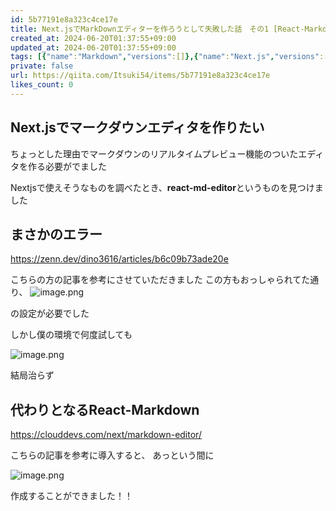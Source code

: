 ```yaml
---
id: 5b77191e8a323c4ce17e
title: Next.jsでMarkDownエディターを作ろうとして失敗した話　その1 [React-Markdown,react-md-editor]
created_at: 2024-06-20T01:37:55+09:00
updated_at: 2024-06-20T01:37:55+09:00
tags: [{"name":"Markdown","versions":[]},{"name":"Next.js","versions":[]}]
private: false
url: https://qiita.com/Itsuki54/items/5b77191e8a323c4ce17e
likes_count: 0
---
```


## Next.jsでマークダウンエディタを作りたい

ちょっとした理由でマークダウンのリアルタイムプレビュー機能のついたエディタを作る必要がでました

Nextjsで使えそうなものを調べたとき、**react-md-editor**というものを見つけました

## まさかのエラー

https://zenn.dev/dino3616/articles/b6c09b73ade20e

こちらの方の記事を参考にさせていただきました
この方もおっしゃられてた通り、
![image.png](https://qiita-image-store.s3.ap-northeast-1.amazonaws.com/0/3303371/c7f50f8b-50ec-20a2-3725-2f3e0b79bd70.png)

の設定が必要でした

しかし僕の環境で何度試しても

![image.png](https://qiita-image-store.s3.ap-northeast-1.amazonaws.com/0/3303371/45df1fd4-a8ab-4dac-8ef3-50dc19ef2f4f.png)

結局治らず

## 代わりとなるReact-Markdown

https://clouddevs.com/next/markdown-editor/

こちらの記事を参考に導入すると、
あっという間に

![image.png](https://qiita-image-store.s3.ap-northeast-1.amazonaws.com/0/3303371/6c1ba022-30cd-2ea9-368e-c722be983ff5.png)

作成することができました！！
